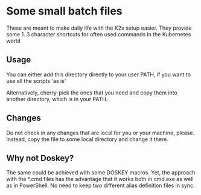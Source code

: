 <!--
SPDX-FileCopyrightText: © 2023 Siemens Healthcare GmbH

SPDX-License-Identifier: MIT
-->

# Some small batch files

These are meant to make daily life with the K2s setup easier.
They provide some 1..3 character shortcuts for often used commands in the
Kubernetes world

## Usage

You can either add this directory directly to your user PATH, if you want
to use all the scripts 'as is'

Alternatively, cherry-pick the ones that you need and copy them into another directory,
which is in your PATH.

## Changes

Do not check in any changes that are local for you or your machine, please.
Instead, copy the file to some local directory and change it there.

## Why not Doskey?

The same could be achieved with some DOSKEY macros.
Yet, the approach with the *.cmd files has the advantage that it works
both in cmd.exe as well as in PowerShell. No need to keep two different
alias definition files in sync.